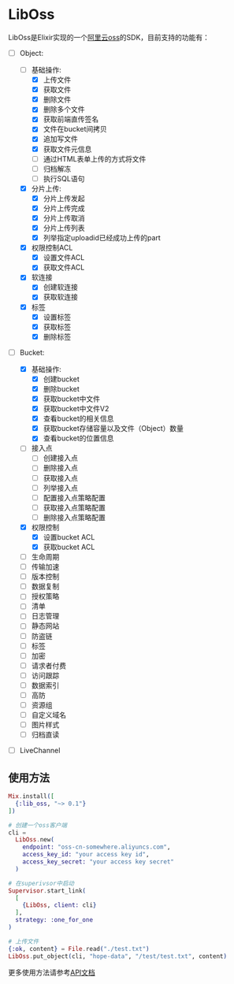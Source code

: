 <!-- MDOC !-->
# LibOss

LibOss是Elixir实现的一个[阿里云oss](https://help.aliyun.com/product/31815.html)的SDK，目前支持的功能有：

- [ ] Object:
  - [ ] 基础操作:
    - [x] 上传文件
    - [x] 获取文件
    - [x] 删除文件
    - [x] 删除多个文件
    - [x] 获取前端直传签名
    - [x] 文件在bucket间拷贝
    - [x] 追加写文件
    - [x] 获取文件元信息
    - [ ] 通过HTML表单上传的方式将文件
    - [ ] 归档解冻
    - [ ] 执行SQL语句

  - [x] 分片上传:
    - [x] 分片上传发起
    - [x] 分片上传完成
    - [x] 分片上传取消
    - [x] 分片上传列表
    - [x] 列举指定uploadid已经成功上传的part

  - [x] 权限控制ACL
    - [x] 设置文件ACL
    - [x] 获取文件ACL
  - [x] 软连接
    - [x] 创建软连接
    - [x] 获取软连接
  - [x] 标签
    - [x] 设置标签
    - [x] 获取标签
    - [x] 删除标签
 
- [ ] Bucket:
  - [x] 基础操作:
    - [x] 创建bucket
    - [x] 删除bucket
    - [x] 获取bucket中文件
    - [x] 获取bucket中文件V2
    - [x] 查看bucket的相关信息
    - [x] 获取bucket存储容量以及文件（Object）数量
    - [x] 查看bucket的位置信息

  - [ ] 接入点
    - [ ] 创建接入点
    - [ ] 删除接入点
    - [ ] 获取接入点
    - [ ] 列举接入点
    - [ ] 配置接入点策略配置
    - [ ] 获取接入点策略配置
    - [ ] 删除接入点策略配置

  - [x] 权限控制
    - [x] 设置bucket ACL
    - [x] 获取bucket ACL

  - [ ] 生命周期
  - [ ] 传输加速
  - [ ] 版本控制
  - [ ] 数据复制
  - [ ] 授权策略
  - [ ] 清单
  - [ ] 日志管理
  - [ ] 静态网站
  - [ ] 防盗链
  - [ ] 标签
  - [ ] 加密
  - [ ] 请求者付费
  - [ ] 访问跟踪
  - [ ] 数据索引
  - [ ] 高防
  - [ ] 资源组
  - [ ] 自定义域名
  - [ ] 图片样式
  - [ ] 归档直读

- [ ] LiveChannel


## 使用方法

```elixir
Mix.install([
  {:lib_oss, "~> 0.1"}
])

# 创建一个oss客户端
cli =
  LibOss.new(
    endpoint: "oss-cn-somewhere.aliyuncs.com",
    access_key_id: "your access key id",
    access_key_secret: "your access key secret"
  )

# 在superivsor中启动
Supervisor.start_link(
  [
    {LibOss, client: cli}
  ],
  strategy: :one_for_one
)

# 上传文件
{:ok, content} = File.read("./test.txt")
LibOss.put_object(cli, "hope-data", "/test/test.txt", content)
```

更多使用方法请参考[API文档](https://hexdocs.pm/lib_oss/LibOss.html)